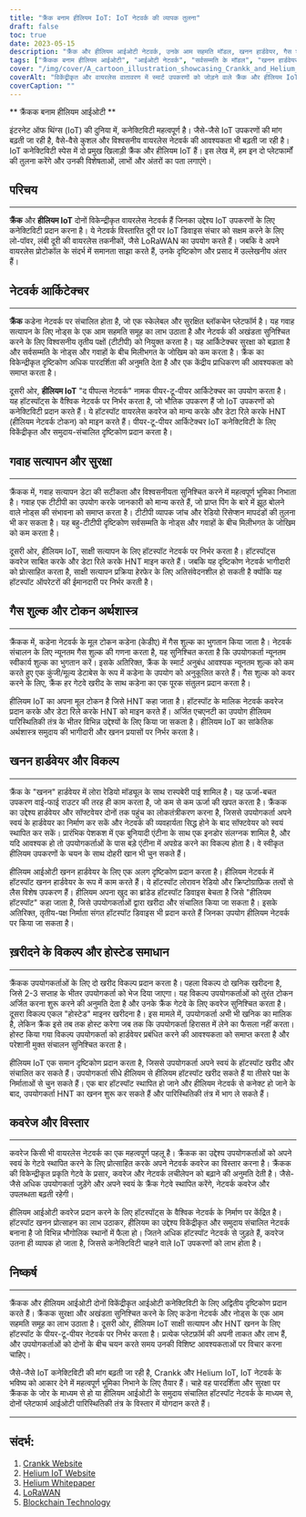 ```yaml
---
title: "क्रैंक बनाम हीलियम IoT: IoT नेटवर्क की व्यापक तुलना"
draft: false
toc: true
date: 2023-05-15
description: "क्रैंक और हीलियम आईओटी नेटवर्क, उनके आम सहमति मॉडल, खनन हार्डवेयर, गैस शुल्क, और बहुत कुछ के बीच अंतर की खोज करें।"
tags: ["क्रैंकक बनाम हीलियम आईओटी", "आईओटी नेटवर्क", "सर्वसम्मति के मॉडल", "खनन हार्डवेयर", "गैस शुल्क", "ब्लॉकचैन", "लोरावन", "आईओटी कनेक्टिविटी", "ताररहित संपर्क", "चीजों की इंटरनेट", "विकेंद्रीकृत नेटवर्क", "कम शक्ति वाले उपकरण", "आईओटी समाधान", "स्मार्ट डिवाइस", "आईओटी अनुप्रयोग", "डेटा ट्रांसमिशन", "कनेक्टिविटी समाधान", "आईओटी तकनीक", "नेटवर्क तुलना", "वायरलेस नेटवर्क"]
cover: "/img/cover/A_cartoon_illustration_showcasing_Crankk_and_Helium_IoT.png"
coverAlt: "विकेंद्रीकृत और वायरलेस वातावरण में स्मार्ट उपकरणों को जोड़ने वाले क्रैंक और हीलियम IoT नेटवर्क को प्रदर्शित करने वाला एक कार्टून चित्रण।"
coverCaption: ""
---
```


** क्रैंकक बनाम हीलियम आईओटी **

इंटरनेट ऑफ थिंग्स (IoT) की दुनिया में, कनेक्टिविटी महत्वपूर्ण है। जैसे-जैसे IoT उपकरणों की मांग बढ़ती जा रही है, वैसे-वैसे कुशल और विश्वसनीय वायरलेस नेटवर्क की आवश्यकता भी बढ़ती जा रही है। IoT कनेक्टिविटी स्पेस में दो प्रमुख खिलाड़ी क्रैंक और हीलियम IoT हैं। इस लेख में, हम इन दो प्लेटफार्मों की तुलना करेंगे और उनकी विशेषताओं, लाभों और अंतरों का पता लगाएंगे।

## परिचय

______

**क्रैंक** और **हीलियम IoT** दोनों विकेन्द्रीकृत वायरलेस नेटवर्क हैं जिनका उद्देश्य IoT उपकरणों के लिए कनेक्टिविटी प्रदान करना है। ये नेटवर्क विस्तारित दूरी पर IoT डिवाइस संचार को सक्षम करने के लिए लो-पॉवर, लंबी दूरी की वायरलेस तकनीकों, जैसे LoRaWAN का उपयोग करते हैं। जबकि वे अपने वायरलेस प्रोटोकॉल के संदर्भ में समानता साझा करते हैं, उनके दृष्टिकोण और प्रसाद में उल्लेखनीय अंतर हैं।

## नेटवर्क आर्किटेक्चर

______

**क्रैंक** कडेना नेटवर्क पर संचालित होता है, जो एक स्केलेबल और सुरक्षित ब्लॉकचेन प्लेटफॉर्म है। यह गवाह सत्यापन के लिए नोड्स के एक आम सहमति समूह का लाभ उठाता है और नेटवर्क की अखंडता सुनिश्चित करने के लिए विश्वसनीय तृतीय पक्षों (टीटीपी) को नियुक्त करता है। यह आर्किटेक्चर सुरक्षा को बढ़ाता है और सर्वसम्मति के नोड्स और गवाहों के बीच मिलीभगत के जोखिम को कम करता है। क्रैंक का विकेन्द्रीकृत दृष्टिकोण अधिक पारदर्शिता की अनुमति देता है और एक केंद्रीय प्राधिकरण की आवश्यकता को समाप्त करता है।

दूसरी ओर, **हीलियम IoT** "द पीपल्स नेटवर्क" नामक पीयर-टू-पीयर आर्किटेक्चर का उपयोग करता है। यह हॉटस्पॉट्स के वैश्विक नेटवर्क पर निर्भर करता है, जो भौतिक उपकरण हैं जो IoT उपकरणों को कनेक्टिविटी प्रदान करते हैं। ये हॉटस्पॉट वायरलेस कवरेज को मान्य करके और डेटा रिले करके HNT (हीलियम नेटवर्क टोकन) को माइन करते हैं। पीयर-टू-पीयर आर्किटेक्चर IoT कनेक्टिविटी के लिए विकेंद्रीकृत और समुदाय-संचालित दृष्टिकोण प्रदान करता है।

## गवाह सत्यापन और सुरक्षा

______

क्रैंकक में, गवाह सत्यापन डेटा की सटीकता और विश्वसनीयता सुनिश्चित करने में महत्वपूर्ण भूमिका निभाता है। गवाह एक टीटीपी का उपयोग करके जानकारी को मान्य करते हैं, जो प्राप्त पिंग के बारे में झूठ बोलने वाले नोड्स की संभावना को समाप्त करता है। टीटीपी व्यापक जांच और रेडियो रिसेप्शन मापदंडों की तुलना भी कर सकता है। यह बहु-टीटीपी दृष्टिकोण सर्वसम्मति के नोड्स और गवाहों के बीच मिलीभगत के जोखिम को कम करता है।

दूसरी ओर, हीलियम IoT, साक्षी सत्यापन के लिए हॉटस्पॉट नेटवर्क पर निर्भर करता है। हॉटस्पॉट्स कवरेज साबित करके और डेटा रिले करके HNT माइन करते हैं। जबकि यह दृष्टिकोण नेटवर्क भागीदारी को प्रोत्साहित करता है, साक्षी सत्यापन प्रक्रिया हेरफेर के लिए अतिसंवेदनशील हो सकती है क्योंकि यह हॉटस्पॉट ऑपरेटरों की ईमानदारी पर निर्भर करती है।

## गैस शुल्क और टोकन अर्थशास्त्र

______

क्रैंकक में, कडेना नेटवर्क के मूल टोकन कडेना (केडीए) में गैस शुल्क का भुगतान किया जाता है। नेटवर्क संचालन के लिए न्यूनतम गैस शुल्क की गणना करता है, यह सुनिश्चित करता है कि उपयोगकर्ता न्यूनतम स्वीकार्य शुल्क का भुगतान करें। इसके अतिरिक्त, क्रैंक के स्मार्ट अनुबंध आवश्यक न्यूनतम शुल्क को कम करते हुए एक कुंजी/मूल्य डेटाबेस के रूप में कडेना के उपयोग को अनुकूलित करते हैं। गैस शुल्क को कवर करने के लिए, क्रैंक हर गेटवे खरीद के साथ कडेना का एक पूरक संतुलन प्रदान करता है।

हीलियम IoT का अपना मूल टोकन है जिसे HNT कहा जाता है। हॉटस्पॉट के मालिक नेटवर्क कवरेज प्रदान करके और डेटा रिले करके HNT को माइन करते हैं। अर्जित एचएनटी का उपयोग हीलियम पारिस्थितिकी तंत्र के भीतर विभिन्न उद्देश्यों के लिए किया जा सकता है। हीलियम IoT का सांकेतिक अर्थशास्त्र समुदाय की भागीदारी और खनन प्रयासों पर निर्भर करता है।

## खनन हार्डवेयर और विकल्प

______

क्रैंक के "खनन" हार्डवेयर में लोरा रेडियो मॉड्यूल के साथ रास्पबेरी पाई शामिल है। यह ऊर्जा-बचत उपकरण वाई-फाई राउटर की तरह ही काम करता है, जो कम से कम ऊर्जा की खपत करता है। क्रैंकक का उद्देश्य हार्डवेयर और सॉफ्टवेयर दोनों तक पहुंच का लोकतंत्रीकरण करना है, जिससे उपयोगकर्ता अपने स्वयं के हार्डवेयर का निर्माण कर सकें और नेटवर्क की व्यवहार्यता सिद्ध होने के बाद सॉफ्टवेयर को स्वयं स्थापित कर सकें। प्रारंभिक पेशकश में एक बुनियादी एंटीना के साथ एक इनडोर संलग्नक शामिल है, और यदि आवश्यक हो तो उपयोगकर्ताओं के पास बड़े एंटीना में अपग्रेड करने का विकल्प होता है। वे स्वीकृत हीलियम उपकरणों के चयन के साथ दोहरी खान भी चुन सकते हैं।

हीलियम आईओटी खनन हार्डवेयर के लिए एक अलग दृष्टिकोण प्रदान करता है। हीलियम नेटवर्क में हॉटस्पॉट खनन हार्डवेयर के रूप में काम करते हैं। ये हॉटस्पॉट लोरावन रेडियो और क्रिप्टोग्राफ़िक तत्वों से लैस विशेष उपकरण हैं। हीलियम अपना खुद का ब्रांडेड हॉटस्पॉट डिवाइस बेचता है जिसे "हीलियम हॉटस्पॉट" कहा जाता है, जिसे उपयोगकर्ताओं द्वारा खरीदा और संचालित किया जा सकता है। इसके अतिरिक्त, तृतीय-पक्ष निर्माता संगत हॉटस्पॉट डिवाइस भी प्रदान करते हैं जिनका उपयोग हीलियम नेटवर्क पर किया जा सकता है।

## ख़रीदने के विकल्प और होस्टेड समाधान

______

क्रैंकक उपयोगकर्ताओं के लिए दो खरीद विकल्प प्रदान करता है। पहला विकल्प दो खनिक खरीदना है, जिसे 2-3 सप्ताह के भीतर उपयोगकर्ता को भेज दिया जाएगा। यह विकल्प उपयोगकर्ताओं को तुरंत टोकन अर्जित करना शुरू करने की अनुमति देता है और उनके क्रैंक गेटवे के लिए कवरेज सुनिश्चित करता है। दूसरा विकल्प एकल "होस्टेड" माइनर खरीदना है। इस मामले में, उपयोगकर्ता अभी भी खनिक का मालिक है, लेकिन क्रैंक इसे तब तक होस्ट करेगा जब तक कि उपयोगकर्ता हिरासत में लेने का फैसला नहीं करता। होस्ट किया गया विकल्प उपयोगकर्ता को हार्डवेयर प्रबंधित करने की आवश्यकता को समाप्त करता है और परेशानी मुक्त संचालन सुनिश्चित करता है।

हीलियम IoT एक समान दृष्टिकोण प्रदान करता है, जिससे उपयोगकर्ता अपने स्वयं के हॉटस्पॉट खरीद और संचालित कर सकते हैं। उपयोगकर्ता सीधे हीलियम से हीलियम हॉटस्पॉट खरीद सकते हैं या तीसरे पक्ष के निर्माताओं से चुन सकते हैं। एक बार हॉटस्पॉट स्थापित हो जाने और हीलियम नेटवर्क से कनेक्ट हो जाने के बाद, उपयोगकर्ता HNT का खनन शुरू कर सकते हैं और पारिस्थितिकी तंत्र में भाग ले सकते हैं।

## कवरेज और विस्तार

______

कवरेज किसी भी वायरलेस नेटवर्क का एक महत्वपूर्ण पहलू है। क्रैंकक का उद्देश्य उपयोगकर्ताओं को अपने स्वयं के गेटवे स्थापित करने के लिए प्रोत्साहित करके अपने नेटवर्क कवरेज का विस्तार करना है। क्रैंकक की विकेन्द्रीकृत प्रकृति गेटवे के प्रसार, कवरेज और नेटवर्क लचीलेपन को बढ़ाने की अनुमति देती है। जैसे-जैसे अधिक उपयोगकर्ता जुड़ेंगे और अपने स्वयं के क्रैंक गेटवे स्थापित करेंगे, नेटवर्क कवरेज और उपलब्धता बढ़ती रहेगी।

हीलियम आईओटी कवरेज प्रदान करने के लिए हॉटस्पॉट्स के वैश्विक नेटवर्क के निर्माण पर केंद्रित है। हॉटस्पॉट खनन प्रोत्साहन का लाभ उठाकर, हीलियम का उद्देश्य विकेंद्रीकृत और समुदाय संचालित नेटवर्क बनाना है जो विभिन्न भौगोलिक स्थानों में फैला हो। जितने अधिक हॉटस्पॉट नेटवर्क से जुड़ते हैं, कवरेज उतना ही व्यापक हो जाता है, जिससे कनेक्टिविटी चाहने वाले IoT उपकरणों को लाभ होता है।


## निष्कर्ष

______

क्रैंकक और हीलियम आईओटी दोनों विकेंद्रीकृत आईओटी कनेक्टिविटी के लिए अद्वितीय दृष्टिकोण प्रदान करते हैं। क्रैंकक सुरक्षा और अखंडता सुनिश्चित करने के लिए कडेना नेटवर्क और नोड्स के एक आम सहमति समूह का लाभ उठाता है। दूसरी ओर, हीलियम IoT साक्षी सत्यापन और HNT खनन के लिए हॉटस्पॉट के पीयर-टू-पीयर नेटवर्क पर निर्भर करता है। प्रत्येक प्लेटफ़ॉर्म की अपनी ताकत और लाभ हैं, और उपयोगकर्ताओं को दोनों के बीच चयन करते समय उनकी विशिष्ट आवश्यकताओं पर विचार करना चाहिए।

जैसे-जैसे IoT कनेक्टिविटी की मांग बढ़ती जा रही है, Crankk और Helium IoT, IoT नेटवर्क के भविष्य को आकार देने में महत्वपूर्ण भूमिका निभाने के लिए तैयार हैं। चाहे वह पारदर्शिता और सुरक्षा पर क्रैंकक के जोर के माध्यम से हो या हीलियम आईओटी के समुदाय संचालित हॉटस्पॉट नेटवर्क के माध्यम से, दोनों प्लेटफार्म आईओटी पारिस्थितिकी तंत्र के विस्तार में योगदान करते हैं।

______

## संदर्भ:

1. [Crankk Website](https://crankk.io/)
2. [Helium IoT Website](https://www.helium.com/)
3. [Helium Whitepaper](https://whitepaper.io/document/649/helium-whitepaper)
4. [LoRaWAN](https://lora-alliance.org/about-lorawan)
5. [Blockchain Technology](https://www.investopedia.com/terms/b/blockchain.asp)
